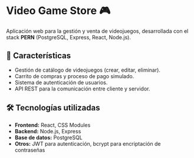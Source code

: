# Video Game Store 🎮

Aplicación web para la gestión y venta de videojuegos, desarrollada con el stack **PERN** (PostgreSQL, Express, React, Node.js).

## 🚀 Características
- Gestión de catálogo de videojuegos (crear, editar, eliminar).
- Carrito de compras y proceso de pago simulado.
- Sistema de autenticación de usuarios.
- API REST para la comunicación entre cliente y servidor.

## 🛠️ Tecnologías utilizadas
- **Frontend:** React, CSS Modules
- **Backend:** Node.js, Express
- **Base de datos:** PostgreSQL
- **Otros:** JWT para autenticación, bcrypt para encriptación de contraseñas
